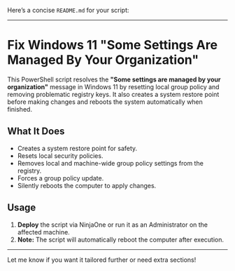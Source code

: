 Here’s a concise `README.md` for your script:

---

# Fix Windows 11 "Some Settings Are Managed By Your Organization"

This PowerShell script resolves the **"Some settings are managed by your organization"** message in Windows 11 by resetting local group policy and removing problematic registry keys. It also creates a system restore point before making changes and reboots the system automatically when finished.

## What It Does

* Creates a system restore point for safety.
* Resets local security policies.
* Removes local and machine-wide group policy settings from the registry.
* Forces a group policy update.
* Silently reboots the computer to apply changes.

## Usage

1. **Deploy** the script via NinjaOne or run it as an Administrator on the affected machine.
2. **Note:** The script will automatically reboot the computer after execution.

---

Let me know if you want it tailored further or need extra sections!
